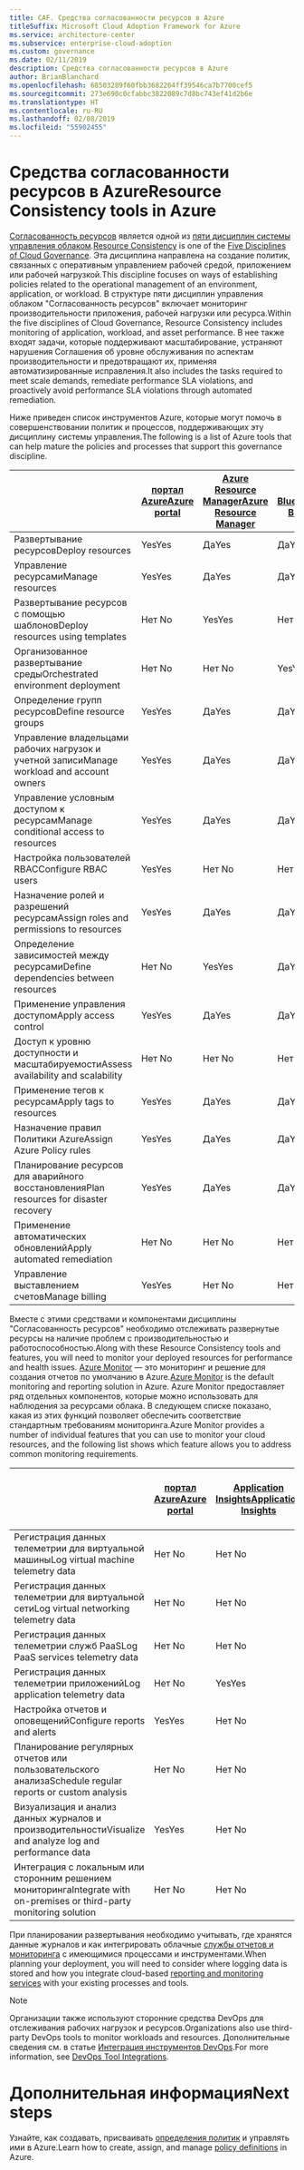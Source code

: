 ```yaml
---
title: CAF. Средства согласованности ресурсов в Azure
titleSuffix: Microsoft Cloud Adoption Framework for Azure
ms.service: architecture-center
ms.subservice: enterprise-cloud-adoption
ms.custom: governance
ms.date: 02/11/2019
description: Средства согласованности ресурсов в Azure
author: BrianBlanchard
ms.openlocfilehash: 68503289f60fbb3682264ff39546ca7b7700cef5
ms.sourcegitcommit: 273e690c0cfabbc3822089c7d8bc743ef41d2b6e
ms.translationtype: HT
ms.contentlocale: ru-RU
ms.lasthandoff: 02/08/2019
ms.locfileid: "55902455"
---
```

# <a name="resource-consistency-tools-in-azure"></a><span data-ttu-id="cbdc8-103">Средства согласованности ресурсов в Azure</span><span class="sxs-lookup"><span data-stu-id="cbdc8-103">Resource Consistency tools in Azure</span></span>

<span data-ttu-id="cbdc8-104">[Согласованность ресурсов](overview.md) является одной из [пяти дисциплин системы управления облаком](../governance-disciplines.md).</span><span class="sxs-lookup"><span data-stu-id="cbdc8-104">[Resource Consistency](overview.md) is one of the [Five Disciplines of Cloud Governance](../governance-disciplines.md).</span></span> <span data-ttu-id="cbdc8-105">Эта дисциплина направлена на создание политик, связанных с оперативным управлением рабочей средой, приложением или рабочей нагрузкой.</span><span class="sxs-lookup"><span data-stu-id="cbdc8-105">This discipline focuses on ways of establishing policies related to the operational management of an environment, application, or workload.</span></span> <span data-ttu-id="cbdc8-106">В структуре пяти дисциплин управления облаком "Согласованность ресурсов" включает мониторинг производительности приложения, рабочей нагрузки или ресурса.</span><span class="sxs-lookup"><span data-stu-id="cbdc8-106">Within the five disciplines of Cloud Governance, Resource Consistency includes monitoring of application, workload, and asset performance.</span></span> <span data-ttu-id="cbdc8-107">В нее также входят задачи, которые поддерживают масштабирование, устраняют нарушения Соглашения об уровне обслуживания по аспектам производительности и предотвращают их, применяя автоматизированные исправления.</span><span class="sxs-lookup"><span data-stu-id="cbdc8-107">It also includes the tasks required to meet scale demands, remediate performance SLA violations, and proactively avoid performance SLA violations through automated remediation.</span></span>

<span data-ttu-id="cbdc8-108">Ниже приведен список инструментов Azure, которые могут помочь в совершенствовании политик и процессов, поддерживающих эту дисциплину системы управления.</span><span class="sxs-lookup"><span data-stu-id="cbdc8-108">The following is a list of Azure tools that can help mature the policies and processes that support this governance discipline.</span></span>

|    | [<span data-ttu-id="cbdc8-109">портал Azure</span><span class="sxs-lookup"><span data-stu-id="cbdc8-109">Azure portal</span></span>](https://azure.microsoft.com/features/azure-portal/)  | [<span data-ttu-id="cbdc8-110">Azure Resource Manager</span><span class="sxs-lookup"><span data-stu-id="cbdc8-110">Azure Resource Manager</span></span>](/azure/azure-resource-manager/resource-group-overview)  | [<span data-ttu-id="cbdc8-111">Azure Blueprint</span><span class="sxs-lookup"><span data-stu-id="cbdc8-111">Azure Blueprints</span></span>](/azure/governance/blueprints/overview) | [<span data-ttu-id="cbdc8-112">Служба автоматизации Azure</span><span class="sxs-lookup"><span data-stu-id="cbdc8-112">Azure Automation</span></span>](/azure/automation/automation-intro) | [<span data-ttu-id="cbdc8-113">Azure AD</span><span class="sxs-lookup"><span data-stu-id="cbdc8-113">Azure AD</span></span>](/azure/active-directory/fundamentals/active-directory-whatis) |
|---------|---------|---------|---------|---------|---------|
| <span data-ttu-id="cbdc8-114">Развертывание ресурсов</span><span class="sxs-lookup"><span data-stu-id="cbdc8-114">Deploy resources</span></span>                             | <span data-ttu-id="cbdc8-115">Yes</span><span class="sxs-lookup"><span data-stu-id="cbdc8-115">Yes</span></span> | <span data-ttu-id="cbdc8-116">Да</span><span class="sxs-lookup"><span data-stu-id="cbdc8-116">Yes</span></span> | <span data-ttu-id="cbdc8-117">Да</span><span class="sxs-lookup"><span data-stu-id="cbdc8-117">Yes</span></span> | <span data-ttu-id="cbdc8-118">Да</span><span class="sxs-lookup"><span data-stu-id="cbdc8-118">Yes</span></span> | <span data-ttu-id="cbdc8-119">Нет </span><span class="sxs-lookup"><span data-stu-id="cbdc8-119">No</span></span>  |
| <span data-ttu-id="cbdc8-120">Управление ресурсами</span><span class="sxs-lookup"><span data-stu-id="cbdc8-120">Manage resources</span></span>                             | <span data-ttu-id="cbdc8-121">Yes</span><span class="sxs-lookup"><span data-stu-id="cbdc8-121">Yes</span></span> | <span data-ttu-id="cbdc8-122">Да</span><span class="sxs-lookup"><span data-stu-id="cbdc8-122">Yes</span></span> | <span data-ttu-id="cbdc8-123">Да</span><span class="sxs-lookup"><span data-stu-id="cbdc8-123">Yes</span></span> | <span data-ttu-id="cbdc8-124">Да</span><span class="sxs-lookup"><span data-stu-id="cbdc8-124">Yes</span></span> | <span data-ttu-id="cbdc8-125">Нет </span><span class="sxs-lookup"><span data-stu-id="cbdc8-125">No</span></span>  |
| <span data-ttu-id="cbdc8-126">Развертывание ресурсов с помощью шаблонов</span><span class="sxs-lookup"><span data-stu-id="cbdc8-126">Deploy resources using templates</span></span>             | <span data-ttu-id="cbdc8-127">Нет </span><span class="sxs-lookup"><span data-stu-id="cbdc8-127">No</span></span>  | <span data-ttu-id="cbdc8-128">Yes</span><span class="sxs-lookup"><span data-stu-id="cbdc8-128">Yes</span></span> | <span data-ttu-id="cbdc8-129">Нет </span><span class="sxs-lookup"><span data-stu-id="cbdc8-129">No</span></span>  | <span data-ttu-id="cbdc8-130">Yes</span><span class="sxs-lookup"><span data-stu-id="cbdc8-130">Yes</span></span> | <span data-ttu-id="cbdc8-131">Нет </span><span class="sxs-lookup"><span data-stu-id="cbdc8-131">No</span></span>  |
| <span data-ttu-id="cbdc8-132">Организованное развертывание среды</span><span class="sxs-lookup"><span data-stu-id="cbdc8-132">Orchestrated environment deployment</span></span>          | <span data-ttu-id="cbdc8-133">Нет </span><span class="sxs-lookup"><span data-stu-id="cbdc8-133">No</span></span>  | <span data-ttu-id="cbdc8-134">Нет </span><span class="sxs-lookup"><span data-stu-id="cbdc8-134">No</span></span>  | <span data-ttu-id="cbdc8-135">Yes</span><span class="sxs-lookup"><span data-stu-id="cbdc8-135">Yes</span></span> | <span data-ttu-id="cbdc8-136">Нет </span><span class="sxs-lookup"><span data-stu-id="cbdc8-136">No</span></span>  | <span data-ttu-id="cbdc8-137">Нет </span><span class="sxs-lookup"><span data-stu-id="cbdc8-137">No</span></span>  |
| <span data-ttu-id="cbdc8-138">Определение групп ресурсов</span><span class="sxs-lookup"><span data-stu-id="cbdc8-138">Define resource groups</span></span>                       | <span data-ttu-id="cbdc8-139">Yes</span><span class="sxs-lookup"><span data-stu-id="cbdc8-139">Yes</span></span> | <span data-ttu-id="cbdc8-140">Да</span><span class="sxs-lookup"><span data-stu-id="cbdc8-140">Yes</span></span> | <span data-ttu-id="cbdc8-141">Да</span><span class="sxs-lookup"><span data-stu-id="cbdc8-141">Yes</span></span> | <span data-ttu-id="cbdc8-142">Нет </span><span class="sxs-lookup"><span data-stu-id="cbdc8-142">No</span></span>  | <span data-ttu-id="cbdc8-143">Нет </span><span class="sxs-lookup"><span data-stu-id="cbdc8-143">No</span></span>  |
| <span data-ttu-id="cbdc8-144">Управление владельцами рабочих нагрузок и учетной записи</span><span class="sxs-lookup"><span data-stu-id="cbdc8-144">Manage workload and account owners</span></span>           | <span data-ttu-id="cbdc8-145">Yes</span><span class="sxs-lookup"><span data-stu-id="cbdc8-145">Yes</span></span> | <span data-ttu-id="cbdc8-146">Да</span><span class="sxs-lookup"><span data-stu-id="cbdc8-146">Yes</span></span> | <span data-ttu-id="cbdc8-147">Да</span><span class="sxs-lookup"><span data-stu-id="cbdc8-147">Yes</span></span> | <span data-ttu-id="cbdc8-148">Нет </span><span class="sxs-lookup"><span data-stu-id="cbdc8-148">No</span></span>  | <span data-ttu-id="cbdc8-149">Нет </span><span class="sxs-lookup"><span data-stu-id="cbdc8-149">No</span></span>  |
| <span data-ttu-id="cbdc8-150">Управление условным доступом к ресурсам</span><span class="sxs-lookup"><span data-stu-id="cbdc8-150">Manage conditional access to resources</span></span>       | <span data-ttu-id="cbdc8-151">Yes</span><span class="sxs-lookup"><span data-stu-id="cbdc8-151">Yes</span></span> | <span data-ttu-id="cbdc8-152">Да</span><span class="sxs-lookup"><span data-stu-id="cbdc8-152">Yes</span></span> | <span data-ttu-id="cbdc8-153">Да</span><span class="sxs-lookup"><span data-stu-id="cbdc8-153">Yes</span></span> | <span data-ttu-id="cbdc8-154">Нет </span><span class="sxs-lookup"><span data-stu-id="cbdc8-154">No</span></span>  | <span data-ttu-id="cbdc8-155">Нет </span><span class="sxs-lookup"><span data-stu-id="cbdc8-155">No</span></span>  |
| <span data-ttu-id="cbdc8-156">Настройка пользователей RBAC</span><span class="sxs-lookup"><span data-stu-id="cbdc8-156">Configure RBAC users</span></span>                         | <span data-ttu-id="cbdc8-157">Yes</span><span class="sxs-lookup"><span data-stu-id="cbdc8-157">Yes</span></span> | <span data-ttu-id="cbdc8-158">Нет </span><span class="sxs-lookup"><span data-stu-id="cbdc8-158">No</span></span>  | <span data-ttu-id="cbdc8-159">Нет </span><span class="sxs-lookup"><span data-stu-id="cbdc8-159">No</span></span>  | <span data-ttu-id="cbdc8-160">Нет </span><span class="sxs-lookup"><span data-stu-id="cbdc8-160">No</span></span>  | <span data-ttu-id="cbdc8-161">Yes</span><span class="sxs-lookup"><span data-stu-id="cbdc8-161">Yes</span></span> |
| <span data-ttu-id="cbdc8-162">Назначение ролей и разрешений ресурсам</span><span class="sxs-lookup"><span data-stu-id="cbdc8-162">Assign roles and permissions to resources</span></span> | <span data-ttu-id="cbdc8-163">Yes</span><span class="sxs-lookup"><span data-stu-id="cbdc8-163">Yes</span></span> | <span data-ttu-id="cbdc8-164">Да</span><span class="sxs-lookup"><span data-stu-id="cbdc8-164">Yes</span></span> | <span data-ttu-id="cbdc8-165">Да</span><span class="sxs-lookup"><span data-stu-id="cbdc8-165">Yes</span></span> | <span data-ttu-id="cbdc8-166">Нет </span><span class="sxs-lookup"><span data-stu-id="cbdc8-166">No</span></span>  | <span data-ttu-id="cbdc8-167">Yes</span><span class="sxs-lookup"><span data-stu-id="cbdc8-167">Yes</span></span> |
| <span data-ttu-id="cbdc8-168">Определение зависимостей между ресурсами</span><span class="sxs-lookup"><span data-stu-id="cbdc8-168">Define dependencies between resources</span></span>        | <span data-ttu-id="cbdc8-169">Нет </span><span class="sxs-lookup"><span data-stu-id="cbdc8-169">No</span></span>  | <span data-ttu-id="cbdc8-170">Yes</span><span class="sxs-lookup"><span data-stu-id="cbdc8-170">Yes</span></span> | <span data-ttu-id="cbdc8-171">Да</span><span class="sxs-lookup"><span data-stu-id="cbdc8-171">Yes</span></span> | <span data-ttu-id="cbdc8-172">Нет </span><span class="sxs-lookup"><span data-stu-id="cbdc8-172">No</span></span>  | <span data-ttu-id="cbdc8-173">Нет </span><span class="sxs-lookup"><span data-stu-id="cbdc8-173">No</span></span>  |
| <span data-ttu-id="cbdc8-174">Применение управления доступом</span><span class="sxs-lookup"><span data-stu-id="cbdc8-174">Apply access control</span></span>                         | <span data-ttu-id="cbdc8-175">Yes</span><span class="sxs-lookup"><span data-stu-id="cbdc8-175">Yes</span></span> | <span data-ttu-id="cbdc8-176">Да</span><span class="sxs-lookup"><span data-stu-id="cbdc8-176">Yes</span></span> | <span data-ttu-id="cbdc8-177">Да</span><span class="sxs-lookup"><span data-stu-id="cbdc8-177">Yes</span></span> | <span data-ttu-id="cbdc8-178">Нет </span><span class="sxs-lookup"><span data-stu-id="cbdc8-178">No</span></span>  | <span data-ttu-id="cbdc8-179">Yes</span><span class="sxs-lookup"><span data-stu-id="cbdc8-179">Yes</span></span> |
| <span data-ttu-id="cbdc8-180">Доступ к уровню доступности и масштабируемости</span><span class="sxs-lookup"><span data-stu-id="cbdc8-180">Assess availability and scalability</span></span>          | <span data-ttu-id="cbdc8-181">Нет </span><span class="sxs-lookup"><span data-stu-id="cbdc8-181">No</span></span>  | <span data-ttu-id="cbdc8-182">Нет </span><span class="sxs-lookup"><span data-stu-id="cbdc8-182">No</span></span>  | <span data-ttu-id="cbdc8-183">Нет </span><span class="sxs-lookup"><span data-stu-id="cbdc8-183">No</span></span>  | <span data-ttu-id="cbdc8-184">Yes</span><span class="sxs-lookup"><span data-stu-id="cbdc8-184">Yes</span></span> | <span data-ttu-id="cbdc8-185">Нет </span><span class="sxs-lookup"><span data-stu-id="cbdc8-185">No</span></span>  |
| <span data-ttu-id="cbdc8-186">Применение тегов к ресурсам</span><span class="sxs-lookup"><span data-stu-id="cbdc8-186">Apply tags to resources</span></span>                      | <span data-ttu-id="cbdc8-187">Yes</span><span class="sxs-lookup"><span data-stu-id="cbdc8-187">Yes</span></span> | <span data-ttu-id="cbdc8-188">Да</span><span class="sxs-lookup"><span data-stu-id="cbdc8-188">Yes</span></span> | <span data-ttu-id="cbdc8-189">Да</span><span class="sxs-lookup"><span data-stu-id="cbdc8-189">Yes</span></span> | <span data-ttu-id="cbdc8-190">Нет </span><span class="sxs-lookup"><span data-stu-id="cbdc8-190">No</span></span>  | <span data-ttu-id="cbdc8-191">Нет </span><span class="sxs-lookup"><span data-stu-id="cbdc8-191">No</span></span>  |
| <span data-ttu-id="cbdc8-192">Назначение правил Политики Azure</span><span class="sxs-lookup"><span data-stu-id="cbdc8-192">Assign Azure Policy rules</span></span>                    | <span data-ttu-id="cbdc8-193">Yes</span><span class="sxs-lookup"><span data-stu-id="cbdc8-193">Yes</span></span> | <span data-ttu-id="cbdc8-194">Да</span><span class="sxs-lookup"><span data-stu-id="cbdc8-194">Yes</span></span> | <span data-ttu-id="cbdc8-195">Да</span><span class="sxs-lookup"><span data-stu-id="cbdc8-195">Yes</span></span> | <span data-ttu-id="cbdc8-196">Нет </span><span class="sxs-lookup"><span data-stu-id="cbdc8-196">No</span></span>  | <span data-ttu-id="cbdc8-197">Нет </span><span class="sxs-lookup"><span data-stu-id="cbdc8-197">No</span></span>  |
| <span data-ttu-id="cbdc8-198">Планирование ресурсов для аварийного восстановления</span><span class="sxs-lookup"><span data-stu-id="cbdc8-198">Plan resources for disaster recovery</span></span>         | <span data-ttu-id="cbdc8-199">Yes</span><span class="sxs-lookup"><span data-stu-id="cbdc8-199">Yes</span></span> | <span data-ttu-id="cbdc8-200">Да</span><span class="sxs-lookup"><span data-stu-id="cbdc8-200">Yes</span></span> | <span data-ttu-id="cbdc8-201">Да</span><span class="sxs-lookup"><span data-stu-id="cbdc8-201">Yes</span></span> | <span data-ttu-id="cbdc8-202">Нет </span><span class="sxs-lookup"><span data-stu-id="cbdc8-202">No</span></span>  | <span data-ttu-id="cbdc8-203">Нет </span><span class="sxs-lookup"><span data-stu-id="cbdc8-203">No</span></span>  |
| <span data-ttu-id="cbdc8-204">Применение автоматических обновлений</span><span class="sxs-lookup"><span data-stu-id="cbdc8-204">Apply automated remediation</span></span>                  | <span data-ttu-id="cbdc8-205">Нет </span><span class="sxs-lookup"><span data-stu-id="cbdc8-205">No</span></span>  | <span data-ttu-id="cbdc8-206">Нет </span><span class="sxs-lookup"><span data-stu-id="cbdc8-206">No</span></span>  | <span data-ttu-id="cbdc8-207">Нет </span><span class="sxs-lookup"><span data-stu-id="cbdc8-207">No</span></span>  | <span data-ttu-id="cbdc8-208">Yes</span><span class="sxs-lookup"><span data-stu-id="cbdc8-208">Yes</span></span> | <span data-ttu-id="cbdc8-209">Нет </span><span class="sxs-lookup"><span data-stu-id="cbdc8-209">No</span></span>  |
| <span data-ttu-id="cbdc8-210">Управление выставлением счетов</span><span class="sxs-lookup"><span data-stu-id="cbdc8-210">Manage billing</span></span>                               | <span data-ttu-id="cbdc8-211">Yes</span><span class="sxs-lookup"><span data-stu-id="cbdc8-211">Yes</span></span> | <span data-ttu-id="cbdc8-212">Нет </span><span class="sxs-lookup"><span data-stu-id="cbdc8-212">No</span></span>  | <span data-ttu-id="cbdc8-213">Нет </span><span class="sxs-lookup"><span data-stu-id="cbdc8-213">No</span></span>  | <span data-ttu-id="cbdc8-214">Нет </span><span class="sxs-lookup"><span data-stu-id="cbdc8-214">No</span></span>  | <span data-ttu-id="cbdc8-215">Нет </span><span class="sxs-lookup"><span data-stu-id="cbdc8-215">No</span></span>  |

<span data-ttu-id="cbdc8-216">Вместе с этими средствами и компонентами дисциплины "Согласованность ресурсов" необходимо отслеживать развернутые ресурсы на наличие проблем с производительностью и работоспособностью.</span><span class="sxs-lookup"><span data-stu-id="cbdc8-216">Along with these Resource Consistency tools and features, you will need to monitor your deployed resources for performance and health issues.</span></span> <span data-ttu-id="cbdc8-217">[Azure Monitor](/azure/azure-monitor/overview) — это мониторинг и решение для создания отчетов по умолчанию в Azure.</span><span class="sxs-lookup"><span data-stu-id="cbdc8-217">[Azure Monitor](/azure/azure-monitor/overview) is the default monitoring and reporting solution in Azure.</span></span> <span data-ttu-id="cbdc8-218">Azure Monitor предоставляет ряд отдельных компонентов, которые можно использовать для наблюдения за ресурсами облака. В следующем списке показано, какая из этих функций позволяет обеспечить соответствие стандартным требованиям мониторинга.</span><span class="sxs-lookup"><span data-stu-id="cbdc8-218">Azure Monitor provides a number of individual features that you can use to monitor your cloud resources, and the following list shows which feature allows you to address common monitoring requirements.</span></span>

|                                                    | [<span data-ttu-id="cbdc8-219">портал Azure</span><span class="sxs-lookup"><span data-stu-id="cbdc8-219">Azure portal</span></span>](https://azure.microsoft.com/features/azure-portal/) | [<span data-ttu-id="cbdc8-220">Application Insights</span><span class="sxs-lookup"><span data-stu-id="cbdc8-220">Application Insights</span></span>](/azure/application-insights/app-insights-overview) | [<span data-ttu-id="cbdc8-221">Служба Log Analytics</span><span class="sxs-lookup"><span data-stu-id="cbdc8-221">Log Analytics</span></span>](/azure/azure-monitor/log-query/log-query-overview) | [<span data-ttu-id="cbdc8-222">REST API Azure Monitor</span><span class="sxs-lookup"><span data-stu-id="cbdc8-222">Azure Monitor Rest API</span></span>](/rest/api/monitor/) |
|----------------------------------------------------|--------------|----------------------|---------------|------------------------|
| <span data-ttu-id="cbdc8-223">Регистрация данных телеметрии для виртуальной машины</span><span class="sxs-lookup"><span data-stu-id="cbdc8-223">Log virtual machine telemetry data</span></span>                 | <span data-ttu-id="cbdc8-224">Нет </span><span class="sxs-lookup"><span data-stu-id="cbdc8-224">No</span></span>           | <span data-ttu-id="cbdc8-225">Нет </span><span class="sxs-lookup"><span data-stu-id="cbdc8-225">No</span></span>                   | <span data-ttu-id="cbdc8-226">Yes</span><span class="sxs-lookup"><span data-stu-id="cbdc8-226">Yes</span></span>           | <span data-ttu-id="cbdc8-227">Нет </span><span class="sxs-lookup"><span data-stu-id="cbdc8-227">No</span></span>                     |
| <span data-ttu-id="cbdc8-228">Регистрация данных телеметрии для виртуальной сети</span><span class="sxs-lookup"><span data-stu-id="cbdc8-228">Log virtual networking telemetry data</span></span>              | <span data-ttu-id="cbdc8-229">Нет </span><span class="sxs-lookup"><span data-stu-id="cbdc8-229">No</span></span>           | <span data-ttu-id="cbdc8-230">Нет </span><span class="sxs-lookup"><span data-stu-id="cbdc8-230">No</span></span>                   | <span data-ttu-id="cbdc8-231">Yes</span><span class="sxs-lookup"><span data-stu-id="cbdc8-231">Yes</span></span>           | <span data-ttu-id="cbdc8-232">Нет </span><span class="sxs-lookup"><span data-stu-id="cbdc8-232">No</span></span>                     |
| <span data-ttu-id="cbdc8-233">Регистрация данных телеметрии служб PaaS</span><span class="sxs-lookup"><span data-stu-id="cbdc8-233">Log PaaS services telemetry data</span></span>                   | <span data-ttu-id="cbdc8-234">Нет </span><span class="sxs-lookup"><span data-stu-id="cbdc8-234">No</span></span>           | <span data-ttu-id="cbdc8-235">Нет </span><span class="sxs-lookup"><span data-stu-id="cbdc8-235">No</span></span>                   | <span data-ttu-id="cbdc8-236">Yes</span><span class="sxs-lookup"><span data-stu-id="cbdc8-236">Yes</span></span>           | <span data-ttu-id="cbdc8-237">Нет </span><span class="sxs-lookup"><span data-stu-id="cbdc8-237">No</span></span>                     |
| <span data-ttu-id="cbdc8-238">Регистрация данных телеметрии приложений</span><span class="sxs-lookup"><span data-stu-id="cbdc8-238">Log application telemetry data</span></span>                     | <span data-ttu-id="cbdc8-239">Нет </span><span class="sxs-lookup"><span data-stu-id="cbdc8-239">No</span></span>           | <span data-ttu-id="cbdc8-240">Yes</span><span class="sxs-lookup"><span data-stu-id="cbdc8-240">Yes</span></span>                  | <span data-ttu-id="cbdc8-241">Нет </span><span class="sxs-lookup"><span data-stu-id="cbdc8-241">No</span></span>            | <span data-ttu-id="cbdc8-242">Нет </span><span class="sxs-lookup"><span data-stu-id="cbdc8-242">No</span></span>                     |
| <span data-ttu-id="cbdc8-243">Настройка отчетов и оповещений</span><span class="sxs-lookup"><span data-stu-id="cbdc8-243">Configure reports and alerts</span></span>                       | <span data-ttu-id="cbdc8-244">Yes</span><span class="sxs-lookup"><span data-stu-id="cbdc8-244">Yes</span></span>          | <span data-ttu-id="cbdc8-245">Нет </span><span class="sxs-lookup"><span data-stu-id="cbdc8-245">No</span></span>                   | <span data-ttu-id="cbdc8-246">Нет </span><span class="sxs-lookup"><span data-stu-id="cbdc8-246">No</span></span>            | <span data-ttu-id="cbdc8-247">Yes</span><span class="sxs-lookup"><span data-stu-id="cbdc8-247">Yes</span></span>                    |
| <span data-ttu-id="cbdc8-248">Планирование регулярных отчетов или пользовательского анализа</span><span class="sxs-lookup"><span data-stu-id="cbdc8-248">Schedule regular reports or custom analysis</span></span>        | <span data-ttu-id="cbdc8-249">Нет </span><span class="sxs-lookup"><span data-stu-id="cbdc8-249">No</span></span>           | <span data-ttu-id="cbdc8-250">Нет </span><span class="sxs-lookup"><span data-stu-id="cbdc8-250">No</span></span>                   | <span data-ttu-id="cbdc8-251">Нет </span><span class="sxs-lookup"><span data-stu-id="cbdc8-251">No</span></span>            | <span data-ttu-id="cbdc8-252">Нет </span><span class="sxs-lookup"><span data-stu-id="cbdc8-252">No</span></span>                     |
| <span data-ttu-id="cbdc8-253">Визуализация и анализ данных журналов и производительности</span><span class="sxs-lookup"><span data-stu-id="cbdc8-253">Visualize and analyze log and performance data</span></span>     | <span data-ttu-id="cbdc8-254">Yes</span><span class="sxs-lookup"><span data-stu-id="cbdc8-254">Yes</span></span>          | <span data-ttu-id="cbdc8-255">Нет </span><span class="sxs-lookup"><span data-stu-id="cbdc8-255">No</span></span>                   | <span data-ttu-id="cbdc8-256">Нет </span><span class="sxs-lookup"><span data-stu-id="cbdc8-256">No</span></span>            | <span data-ttu-id="cbdc8-257">Нет </span><span class="sxs-lookup"><span data-stu-id="cbdc8-257">No</span></span>                     |
| <span data-ttu-id="cbdc8-258">Интеграция с локальным или сторонним решением мониторинга</span><span class="sxs-lookup"><span data-stu-id="cbdc8-258">Integrate with on-premises or third-party monitoring solution</span></span>     | <span data-ttu-id="cbdc8-259">Нет </span><span class="sxs-lookup"><span data-stu-id="cbdc8-259">No</span></span>           | <span data-ttu-id="cbdc8-260">Нет </span><span class="sxs-lookup"><span data-stu-id="cbdc8-260">No</span></span>                   | <span data-ttu-id="cbdc8-261">Нет </span><span class="sxs-lookup"><span data-stu-id="cbdc8-261">No</span></span>            | <span data-ttu-id="cbdc8-262">Yes</span><span class="sxs-lookup"><span data-stu-id="cbdc8-262">Yes</span></span>                    |

<span data-ttu-id="cbdc8-263">При планировании развертывания необходимо учитывать, где хранятся данные журналов и как интегрировать облачные [службы отчетов и мониторинга](../../decision-guides/log-and-report/overview.md) с имеющимися процессами и инструментами.</span><span class="sxs-lookup"><span data-stu-id="cbdc8-263">When planning your deployment, you will need to consider where logging data is stored and how you integrate cloud-based [reporting and monitoring services](../../decision-guides/log-and-report/overview.md) with your existing processes and tools.</span></span>

> [!NOTE]
> <span data-ttu-id="cbdc8-264">Организации также используют сторонние средства DevOps для отслеживания рабочих нагрузок и ресурсов.</span><span class="sxs-lookup"><span data-stu-id="cbdc8-264">Organizations also use third-party DevOps tools to monitor workloads and resources.</span></span> <span data-ttu-id="cbdc8-265">Дополнительные сведения см. в статье [Интеграция инструментов DevOps](https://azure.microsoft.com/products/devops-tool-integrations/).</span><span class="sxs-lookup"><span data-stu-id="cbdc8-265">For more information, see [DevOps Tool Integrations](https://azure.microsoft.com/products/devops-tool-integrations/).</span></span>

# <a name="next-steps"></a><span data-ttu-id="cbdc8-266">Дополнительная информация</span><span class="sxs-lookup"><span data-stu-id="cbdc8-266">Next steps</span></span>

<span data-ttu-id="cbdc8-267">Узнайте, как создавать, присваивать [определения политик](/azure/governance/policy/) и управлять ими в Azure.</span><span class="sxs-lookup"><span data-stu-id="cbdc8-267">Learn how to create, assign, and manage [policy definitions](/azure/governance/policy/) in Azure.</span></span>

